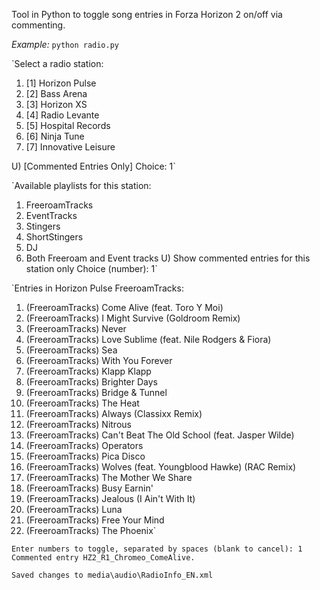 Tool in Python to toggle song entries in Forza Horizon 2 on/off via commenting.

*Example:*
`python radio.py`

`Select a radio station:
1) [1] Horizon Pulse
2) [2] Bass Arena
3) [3] Horizon XS
4) [4] Radio Levante
5) [5] Hospital Records
6) [6] Ninja Tune
7) [7] Innovative Leisure

U) [Commented Entries Only]
Choice: 1`

`Available playlists for this station:
1) FreeroamTracks
2) EventTracks
3) Stingers
4) ShortStingers
5) DJ
6) Both Freeroam and Event tracks
U) Show commented entries for this station only
Choice (number): 1`

`Entries in Horizon Pulse FreeroamTracks:
1. (FreeroamTracks) Come Alive (feat. Toro Y Moi)
2. (FreeroamTracks) I Might Survive (Goldroom Remix)
3. (FreeroamTracks) Never
4. (FreeroamTracks) Love Sublime (feat. Nile Rodgers & Fiora)
5. (FreeroamTracks) Sea
6. (FreeroamTracks) With You Forever
7. (FreeroamTracks) Klapp Klapp
8. (FreeroamTracks) Brighter Days
9. (FreeroamTracks) Bridge & Tunnel
10. (FreeroamTracks) The Heat
11. (FreeroamTracks) Always (Classixx Remix)
12. (FreeroamTracks) Nitrous
13. (FreeroamTracks) Can't Beat The Old School (feat. Jasper Wilde)
14. (FreeroamTracks) Operators
15. (FreeroamTracks) Pica Disco
16. (FreeroamTracks) Wolves (feat. Youngblood Hawke) (RAC Remix)
17. (FreeroamTracks) The Mother We Share
18. (FreeroamTracks) Busy Earnin'
19. (FreeroamTracks) Jealous (I Ain't With It)
20. (FreeroamTracks) Luna
21. (FreeroamTracks) Free Your Mind
22. (FreeroamTracks) The Phoenix`

`Enter numbers to toggle, separated by spaces (blank to cancel): 1
Commented entry HZ2_R1_Chromeo_ComeAlive.`

`Saved changes to media\audio\RadioInfo_EN.xml`
